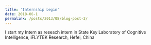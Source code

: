 ```yaml
---
title: 'Internship begin'
date: 2018-06-1
permalink: /posts/2013/08/blog-post-2/
---
```


I start my Intern as reseach intern in State Key Laboratory of Cognitive Intelligence, iFLYTEK Research, Hefei, China
 

